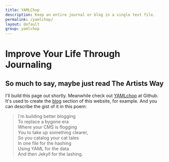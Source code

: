 ```yaml
---
title: YAMLChop
description: Keep an entire journal or blog in a single text file.
permalink: /yamlchop/
layout: default
group: yamlchop
---
```


# Improve Your Life Through Journaling

## So much to say, maybe just read The Artists Way

I'll build this page out shortly. Meanwhile check out
[YAMLchop](https://github.com/miklevin/yamlchop) at Github. It's used to
create the [blog](/blog/) section of this website, for example. And you can
describe the gist of it in this poem:

> I'm building better blogging  
> To replace a bygone era  
> Where your CMS is flogging  
> You to take up something clearer,  
> So you catalog your cat tales  
> In one file for the hashing  
> Using YAML for the data  
> And then Jekyll for the lashing.  
